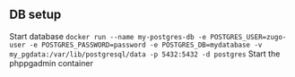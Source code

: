 ## DB setup

Start database
```docker run --name my-postgres-db -e POSTGRES_USER=zugo-user -e POSTGRES_PASSWORD=password -e POSTGRES_DB=mydatabase -v my_pgdata:/var/lib/postgresql/data -p 5432:5432 -d postgres```
Start the phppgadmin container
```docker run --name my-phppgadmin -e PHPPGADMIN_SERVER_HOST=my-postgres-db -p 8080:80 -d dockage/phppgadmin

